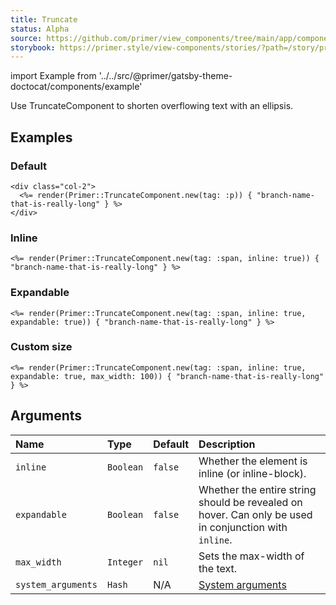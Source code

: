 ```yaml
---
title: Truncate
status: Alpha
source: https://github.com/primer/view_components/tree/main/app/components/primer/truncate_component.rb
storybook: https://primer.style/view-components/stories/?path=/story/primer-truncate-component
---
```


import Example from '../../src/@primer/gatsby-theme-doctocat/components/example'

<!-- Warning: AUTO-GENERATED file, do not edit. Add code comments to your Ruby instead <3 -->

Use TruncateComponent to shorten overflowing text with an ellipsis.

## Examples

### Default

<Example src="<div class='col-2'>  <p class='css-truncate css-truncate-overflow '>branch-name-that-is-really-long</p></div>" />

```erb
<div class="col-2">
  <%= render(Primer::TruncateComponent.new(tag: :p)) { "branch-name-that-is-really-long" } %>
</div>
```

### Inline

<Example src="<span class='css-truncate css-truncate-target '>branch-name-that-is-really-long</span>" />

```erb
<%= render(Primer::TruncateComponent.new(tag: :span, inline: true)) { "branch-name-that-is-really-long" } %>
```

### Expandable

<Example src="<span class='css-truncate css-truncate-target expandable '>branch-name-that-is-really-long</span>" />

```erb
<%= render(Primer::TruncateComponent.new(tag: :span, inline: true, expandable: true)) { "branch-name-that-is-really-long" } %>
```

### Custom size

<Example src="<span style='max-width: 100px;' class='css-truncate css-truncate-target expandable '>branch-name-that-is-really-long</span>" />

```erb
<%= render(Primer::TruncateComponent.new(tag: :span, inline: true, expandable: true, max_width: 100)) { "branch-name-that-is-really-long" } %>
```

## Arguments

| Name | Type | Default | Description |
| :- | :- | :- | :- |
| `inline` | `Boolean` | `false` | Whether the element is inline (or inline-block). |
| `expandable` | `Boolean` | `false` | Whether the entire string should be revealed on hover. Can only be used in conjunction with `inline`. |
| `max_width` | `Integer` | `nil` | Sets the max-width of the text. |
| `system_arguments` | `Hash` | N/A | [System arguments](/system-arguments) |

